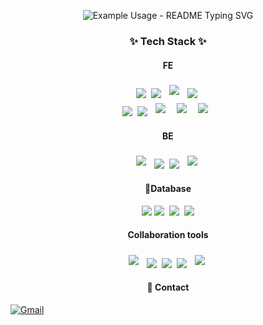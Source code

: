 <p align="center">
  <img src="https://readme-typing-svg.demolab.com/?lines=Welcome+to+UZYHU's+Github+💻;Please+Enjoy+in+my+repo!&font=Fira%20Code&center=true&width=380&height=50&duration=3000&pause=1500" alt="Example Usage - README Typing SVG">
</p>

<h3 align="center">✨ Tech Stack ✨</h3>
<h4 align="center">FE</h4>
<div align="center">
  <img src="https://img.shields.io/badge/react-20232a.svg?style=for-the-badge&logo=react&logoColor=61DAFB" />&nbsp
  <img src="https://img.shields.io/badge/javascript-F7DF1E.svg?style=for-the-badge&logo=javascript&logoColor=20232a" />&nbsp
  <img src="https://img.shields.io/badge/typescript-007ACC.svg?style=for-the-badge&logo=typescript&logoColor=white" style="margin: 5px;"/>&nbsp
  <img src="https://img.shields.io/badge/html5-E34F26.svg?style=for-the-badge&logo=html5&logoColor=white" />&nbsp
</div>

<div align="center">
  <img src="https://img.shields.io/badge/styled--components-DB7093?style=for-the-badge&logo=styled-components&logoColor=ffd35b" />&nbsp
  <img src="https://img.shields.io/badge/css3-1572B6.svg?style=for-the-badge&logo=css3&logoColor=white" />&nbsp
  <img src="https://img.shields.io/badge/mui-007FFF.svg?style=for-the-badge&logo=mui&logoColor=white" style="margin: 5px;"/>&nbsp
  <img src="https://img.shields.io/badge/bootstrap-7952B3.svg?style=for-the-badge&logo=bootstrap&logoColor=white" style="margin: 5px;"/>&nbsp
  <img src="https://img.shields.io/badge/vite-f5dd42.svg?style=for-the-badge&logo=vite&logoColor=white" style="margin: 5px;"/>&nbsp
</div>


<h4 align="center">BE</h4>
<div align="center">
  <img src="https://img.shields.io/badge/Java-ED8B00?style=for-the-badge&logo=openjdk&logoColor=white" style="margin: 5px;"/>&nbsp
  <img src="https://img.shields.io/badge/Node.js-43853D?style=for-the-badge&logo=node.js&logoColor=white"/>&nbsp
  <img src="https://img.shields.io/badge/Spring Boot-22ab40?style=for-the-badge&logo=springboot&logoColor=white"/>&nbsp
  <img src="https://img.shields.io/badge/typescript-007ACC.svg?style=for-the-badge&logo=typescript&logoColor=white" style="margin: 5px;"/>&nbsp
</div>

<h4 align="center">Database</h4>
<div align="center">
  <img src="https://img.shields.io/badge/mysql-4479A1?style=for-the-badge&logo=mysql&logoColor=white"> 
  <img src="https://img.shields.io/badge/postgresql-4479A1?style=for-the-badge&logo=postgresql&logoColor=white"/>&nbsp
  <img src="https://img.shields.io/badge/mongodb-22522d?style=for-the-badge&logo=mongodb&logoColor=white"/>&nbsp
  <img src="https://img.shields.io/badge/oracle-F80000?style=for-the-badge&logo=oracle&logoColor=white"> 
</div>

<h4 align="center">Collaboration tools</h4>
<div align="center">
  <img src="https://img.shields.io/badge/Git-F05032?style=for-the-badge&logo=openjdk&logoColor=white" style="margin: 5px;"/>&nbsp
  <img src="https://img.shields.io/badge/GitHub-181717?style=for-the-badge&logo=node.js&logoColor=white"/>&nbsp
  <img src="https://img.shields.io/badge/Slack-4A154B?style=for-the-badge&logo=springboot&logoColor=white"/>&nbsp
  <img src="https://img.shields.io/badge/Figma-F24E1E?style=for-the-badge&logo=springboot&logoColor=white"/>&nbsp
  <img src="https://img.shields.io/badge/Notion-000000?style=for-the-badge&logo=typescript&logoColor=white" style="margin: 5px;"/>&nbsp
</div>

<h4 align="center">📩 Contact</h4>
<div style="display:flex; flex-direction:row; align-items: center;">
    <a href="mailto:ishwuzi@gmail.com">
        <img src="https://img.shields.io/badge/Gmail-EA4335?style=for-the-badge&logo=Gmail&logoColor=white" alt="Gmail">
    </a>
</div>
